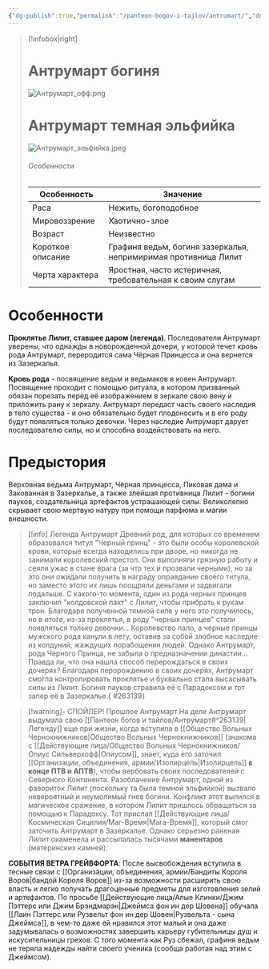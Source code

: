 ```yaml
---
{"dg-publish":true,"permalink":"/panteon-bogov-i-tajlov/antrumart/","dgPassFrontmatter":true}
---
```


> [!infobox|right]
> # Антрумарт богиня
> ![Антрумарт_офф.png](/img/user/%D0%98%D0%B7%D0%BE%D0%B1%D1%80%D0%B0%D0%B6%D0%B5%D0%BD%D0%B8%D1%8F/%D0%90%D0%BD%D1%82%D1%80%D1%83%D0%BC%D0%B0%D1%80%D1%82_%D0%BE%D1%84%D1%84.png)
> # Антрумарт темная эльфийка
> ![Антрумарт_эльфийка.jpeg](/img/user/%D0%98%D0%B7%D0%BE%D0%B1%D1%80%D0%B0%D0%B6%D0%B5%D0%BD%D0%B8%D1%8F/%D0%90%D0%BD%D1%82%D1%80%D1%83%D0%BC%D0%B0%D1%80%D1%82_%D1%8D%D0%BB%D1%8C%D1%84%D0%B8%D0%B9%D0%BA%D0%B0.jpeg)
> ###### Особенности
> | Особенность | Значение |
> | ---- | ---- |
> | Раса | Нежить, богоподобное|
> | Мировоззрение | Хаотично-злое |
> | Возраст |Неизвестно|
> | Короткое описание |Графиня ведьм, богиня зазеркалья, непримиримая противница Лилит|
> | Черта характера |Яростная, часто истеричная, требовательная к своим слугам|

# Особенности

**Проклятье Лилит, ставшее даром (легенда)**. Последователи Антрумарт уверены, что однажды в новорожденной дочери, у которой течет кровь рода Антрумарт, переродится сама Чёрная Принцесса и она вернется из Зазеркалья.

**Кровь рода** - посвящение ведьм и ведьмаков в ковен Антрумарт. Посвящение проходит с помощью ритуала, в котором призванный обязан порезать перед её изображением в зеркале свою вену и приложить рану к зеркалу. Антрумарт передаст часть своего наследия в тело существа - и оно обязательно будет плодоносить и в его роду будут появляться только девочки. Через наследие Антрумарт дарует последователю силы, но и способна воздействовать на него.

# Предыстория

Верховная ведьма Антрумарт, Чёрная принцесса, Пиковая дама и Закованная в Зазеркалье, а также злейшая противница Лилит - богини пауков, создательница артефактов устрашающей силы. Великолепно скрывает свою мертвую натуру при помощи парфюма и магии внешности. 

> [!info] Легенда Антрумарт 
>  Древний род, для которых со временем образовался титул "Черный принц" - это были особы королевской крови, которые всегда находились при дворе, но никогда не занимали королевский престол. Они выполняли грязную работу и сеяли ужас в стане врага (за что тех и прозвали черными), но за это они ожидали получить в награду оправдание своего титула, но заместо этого их лишь поощряли деньгами и задвигали подальше. С какого-то момента, один из рода черных принцев заключил "колдовской пакт" с Лилит, чтобы прибрать к рукам трон. Благодаря полученной темной силе у него это получилось, но в итоге, из-за проклятья, в роду "черных принцев" стали появляться только девочки... Королевство пало, а черные принцы мужского рода канули в лету, оставив за собой злобное наследие из колдуний, жаждущих порабощения людей. Однако Антрумарт, рода Черного Принца, не забыла о предназначении династии... Правда ли, что она нашла способ перерождаться в своих дочерях?
>  Благодаря перорождению в своих дочерях, Антрумарт смогла контролировать проклятье и буквально стала высасывать силы из Лилит. Богиня пауков стравила её с Парадоксом и тот запер её в Зазеркалье.{ #263139}


> [!warning]- СПОЙЛЕР! Прошлое Антрумарт 
>  На деле Антрумарт выдумала свою [[Пантеон богов и тайлов/Антрумарт#^263139\|Легенду]] еще при жизни, когда вступила в [[Общество Вольных Чернокнижников\|Общество Вольных Чернокнижников]] (знакома с [[Действующие лица/Общество Вольных Чернокнижников/Опиус Сильверхофф\|Опиусом]], знает, куда его заточил [[Организации, объединения, армии/Изолирцель\|Изолирцель]] **в конце ПТВ и АПТВ**), чтобы вербовать своих последователей с Северного Континента. Разоблачение Антрумарт, одной из фавориток Лилит (поскольку та была темной эльфийкой) вызвало невероятный и неумолимый гнев богини. 
>  Конфликт этот вылился в магическое сражение, в котором Лилит пришлось обращаться за помощью к Парадоксу. Тот прислал [[Действующие лица/Космическая Сицилия/Маг-Время\|Мага-Время]], который смог заточить Антрумарт в Зазеркалье. Однако серьезно раненая Лилит окаменела и рассыпалась тысячами **манентаров** (материнских камней).

**СОБЫТИЯ ВЕТРА ГРЕЙВФОРТА**:
После высвобождения вступила в тесные связи с [[Организации, объединения, армии/Бандиты Короля Воров\|бандой Короля Воров]] из-за возможности расширить свою власть и легко получать драгоценные предметы для изготовления зелий и артефактов. По просьбе [[Действующие лица/Алые Клинки/Джим Пэттерс или Джим Брэндмарэн\|Джеймса фон ин дер Шовена]] обучала [[Лаин Пэттерс или Рузвельт фон ин дер Шовен\|Рузвельта - сына Джеймса]], в чем-то даже ей нравился этот малый и она даже задумывалась о возможностях завершить карьеру губительницы душ и искусительницы грехов. С того момента как Руз сбежал, графиня ведьм не теряла надежды найти своего ученика (сообща работая над этим с Джеймсом).